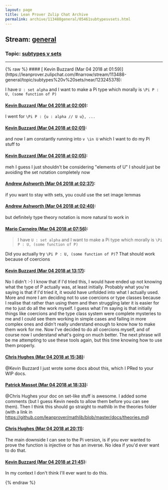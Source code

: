 ```yaml
---
layout: page
title: Lean Prover Zulip Chat Archive 
permalink: archive/113488general/05461subtypesvsets.html
---
```


## Stream: [general](https://leanprover-community.github.io/archive/113488general/index.html)
### Topic: [subtypes v sets](https://leanprover-community.github.io/archive/113488general/05461subtypesvsets.html)

---

<base href="https://leanprover.zulipchat.com">
{% raw %}
#### [ Kevin Buzzard (Mar 04 2018 at 01:59)](https://leanprover.zulipchat.com/#narrow/stream/113488-general/topic/subtypes%20v%20sets/near/123245378):
<p>I have <code>U : set alpha</code> and I want to make a Pi type which morally is <code>\Pi P : U, (some function of P)</code></p>

#### [ Kevin Buzzard (Mar 04 2018 at 02:00)](https://leanprover.zulipchat.com/#narrow/stream/113488-general/topic/subtypes%20v%20sets/near/123245429):
<p>I went for <code>\Pi P : {u : alpha // U u}, ...</code></p>

#### [ Kevin Buzzard (Mar 04 2018 at 02:01)](https://leanprover.zulipchat.com/#narrow/stream/113488-general/topic/subtypes%20v%20sets/near/123245440):
<p>and now I am constantly running into <code>v \in U</code> which I want to do my Pi<br>
 stuff to</p>

#### [ Kevin Buzzard (Mar 04 2018 at 02:05)](https://leanprover.zulipchat.com/#narrow/stream/113488-general/topic/subtypes%20v%20sets/near/123245535):
<p>meh I guess I just shouldn't be considering "elements of U" I should just be avoiding the set notation completely now</p>

#### [ Andrew Ashworth (Mar 04 2018 at 02:37)](https://leanprover.zulipchat.com/#narrow/stream/113488-general/topic/subtypes%20v%20sets/near/123246309):
<p>if you want to stay with sets, you could use the set image lemmas</p>

#### [ Andrew Ashworth (Mar 04 2018 at 02:40)](https://leanprover.zulipchat.com/#narrow/stream/113488-general/topic/subtypes%20v%20sets/near/123246397):
<p>but definitely type theory notation is more natural to work in</p>

#### [ Mario Carneiro (Mar 04 2018 at 07:56)](https://leanprover.zulipchat.com/#narrow/stream/113488-general/topic/subtypes%20v%20sets/near/123253942):
<blockquote>
<p>I have <code>U : set alpha</code> and I want to make a Pi type which morally is <code>\Pi P : U, (some function of P)</code></p>
</blockquote>
<p>Did you actually try <code>\Pi P : U, (some function of P)</code>? That should work because of coercions</p>

#### [ Kevin Buzzard (Mar 04 2018 at 13:17)](https://leanprover.zulipchat.com/#narrow/stream/113488-general/topic/subtypes%20v%20sets/near/123261361):
<p>No I didn't :-) I know that if I'd tried this, I would have ended up not knowing what the type of P actually was, at least initially. Probably what you're saying is that if I'd tried it, it would have unfolded into what I actually used. More and more I am deciding not to use coercions or type classes because I realise that rather than using them and then struggling later it is easier for me to just do all the work myself. I guess what I'm saying is that initially things like coercions and the type class system were complete mysteries to me and I could see them working in simple cases and failing in more complex ones and didn't really understand enough to know how to make them work for me. Now I've decided to do all coercions myself, and of course now I understand what's going on much better. The next phrase will be me attempting to use these tools again, but this time knowing how to use them properly.</p>

#### [ Chris Hughes (Mar 04 2018 at 15:38)](https://leanprover.zulipchat.com/#narrow/stream/113488-general/topic/subtypes%20v%20sets/near/123264655):
<p><span class="user-mention" data-user-email="k.buzzard@imperial.ac.uk" data-user-id="110038">@Kevin Buzzard</span> I just wrote some docs about this, which I PRed to your WIP docs.</p>

#### [ Patrick Massot (Mar 04 2018 at 18:33)](https://leanprover.zulipchat.com/#narrow/stream/113488-general/topic/subtypes%20v%20sets/near/123268965):
<p><span class="user-mention" data-user-email="chrishughes24@gmail.com" data-user-id="110044">@Chris Hughes</span> your doc on set-like stuff is awesome. I added some comments (but I guess Kevin needs to allow them before you can see them). Then I think this should go straight to mathlib in the theories folder (with a link in <a href="https://github.com/leanprover/mathlib/blob/master/docs/theories.md" target="_blank" title="https://github.com/leanprover/mathlib/blob/master/docs/theories.md">https://github.com/leanprover/mathlib/blob/master/docs/theories.md</a>)</p>

#### [ Chris Hughes (Mar 04 2018 at 20:11)](https://leanprover.zulipchat.com/#narrow/stream/113488-general/topic/subtypes%20v%20sets/near/123271485):
<p>The main downside I can see to the Pi version, is if you ever wanted to prove the function is injective or has an inverse. No idea if you'd ever want to do that.</p>

#### [ Kevin Buzzard (Mar 04 2018 at 21:45)](https://leanprover.zulipchat.com/#narrow/stream/113488-general/topic/subtypes%20v%20sets/near/123273900):
<p>In my context I don't think I'll ever want to do this.</p>


{% endraw %}
